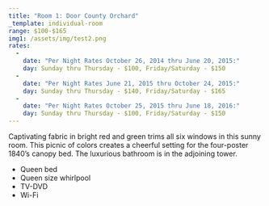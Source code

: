 ```yaml
---
title: "Room 1: Door County Orchard"
_template: individual-room
range: $100-$165
img1: /assets/img/test2.png
rates:
  -
    date: "Per Night Rates October 26, 2014 thru June 20, 2015:"
    day: Sunday thru Thursday - $100, Friday/Saturday - $150
  -
    date: "Per Night Rates June 21, 2015 thru October 24, 2015:"
    day: Sunday thru Thursday - $140, Friday/Saturday - $165
  -
    date: "Per Night Rates October 25, 2015 thru June 18, 2016:"
    day: Sunday thru Thursday - $100, Friday/Saturday - $150
---
```


Captivating fabric in bright red and green trims all six windows in this sunny room. This picnic of colors creates a cheerful setting for the four-poster 1840’s canopy bed. The luxurious bathroom is in the adjoining tower.
<div class="amenities">
  <ul class="amenities">
    <li>Queen bed</li>
    <li>Queen size whirlpool</li>
    <li>TV-DVD</li>
    <li>Wi-Fi</li>
  </ul>
</div>
